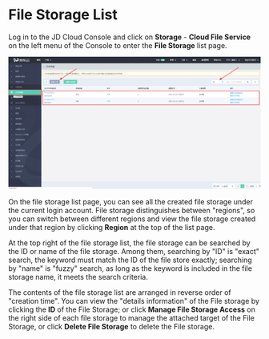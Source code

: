 # File Storage List

Log in to the JD Cloud Console and click on **Storage** - **Cloud File Service** on the left menu of the Console to enter the **File Storage** list page. 

![list](../../../../image/Cloud-File-Service/list.png)

On the file storage list page, you can see all the created file storage under the current login account. File storage distinguishes between "regions", so you can switch between different regions and view the file storage created under that region by clicking **Region** at the top of the list page.

 

At the top right of the file storage list, the file storage can be searched by the ID or name of the file storage. Among them, searching by "ID" is "exact" search, the keyword must match the ID of the file store exactly; searching by "name" is "fuzzy" search, as long as the keyword is included in the file storage name, it meets the search criteria.

 

The contents of the file storage list are arranged in reverse order of "creation time". You can view the "details information" of the File storage by clicking the **ID** of the File Storage; or click **Manage File Storage Access** on the right side of each file storage to manage the attached target of the File Storage, or click **Delete File Storage** to delete the File storage.
